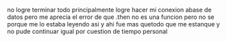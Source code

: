 no logre terminar todo principalmente logre hacer mi conexion abase de datos pero me aprecia el error de que .then no es una funcion pero no se porque me lo estaba leyendo asi y ahi fue mas quetodo que me estanque y no pude continuar igual por cuestion de tiempo personal 
